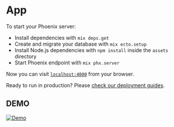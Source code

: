 # App

To start your Phoenix server:

  * Install dependencies with `mix deps.get`
  * Create and migrate your database with `mix ecto.setup`
  * Install Node.js dependencies with `npm install` inside the `assets` directory
  * Start Phoenix endpoint with `mix phx.server`

Now you can visit [`localhost:4000`](http://localhost:4000) from your browser.

Ready to run in production? Please [check our deployment guides](https://hexdocs.pm/phoenix/deployment.html).

## DEMO

[![Demo](https://res.cloudinary.com/marcomontalbano/image/upload/v1636037244/video_to_markdown/images/youtube--sL3bQEpCK3k-c05b58ac6eb4c4700831b2b3070cd403.jpg)](https://www.youtube.com/watch?v=sL3bQEpCK3k "Demo")
